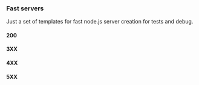 ### Fast servers
Just a set of templates for fast node.js server creation for tests and debug.

#### 200

#### 3XX

#### 4XX

#### 5XX
